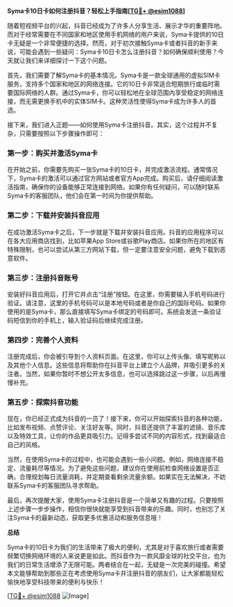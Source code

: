 **Syma卡10日卡如何注册抖音？轻松上手指南[[TG💪+ @esim1088](https://t.me/s/esim1088)]**

随着短视频平台的兴起，抖音已经成为了许多人分享生活、展示才华的重要阵地。而对于经常需要在不同国家和地区使用手机网络的用户来说，Syma卡提供的10日卡无疑是一个非常便捷的选择。然而，对于初次接触Syma卡或者抖音的新手来说，可能会遇到一些疑问：Syma卡10日卡怎么注册抖音？如何确保顺利使用？今天就让我们来详细探讨一下这个问题。

首先，我们需要了解Syma卡的基本情况。Syma卡是一款全球通用的虚拟SIM卡服务，支持多个国家和地区的网络连接。它的10日卡非常适合短期旅行或临时需要国际网络的人群。通过Syma卡，你可以轻松地在全球范围内享受稳定的网络连接，而无需更换手机中的实体SIM卡。这种灵活性使得Syma卡成为许多人的首选。

接下来，我们进入正题——如何使用Syma卡注册抖音。其实，这个过程并不复杂，只需要按照以下步骤操作即可：

### 第一步：购买并激活Syma卡

在开始之前，你需要先购买一张Syma卡的10日卡，并完成激活流程。通常情况下，Syma卡的激活可以通过官方网站或者官方App完成。购买后，请仔细阅读激活指南，确保你的设备能够正常连接到网络。如果你有任何疑问，可以随时联系Syma卡的客服团队，他们会在第一时间为你提供帮助。

### 第二步：下载并安装抖音应用

在成功激活Syma卡之后，下一步就是下载并安装抖音应用。抖音的应用程序可以在各大应用商店找到，比如苹果App Store或谷歌Play商店。如果你所在的地区有特殊限制，也可以尝试从第三方网站下载，但一定要注意安全问题，避免下载到恶意软件。

### 第三步：注册抖音账号

安装好抖音应用后，打开它并点击“注册”按钮。在这里，你需要输入手机号码进行验证。请注意，这里的手机号码可以是本地号码或者是你自己的国际号码。如果你使用的是Syma卡，那么直接填写Syma卡绑定的号码即可。系统会发送一条验证码短信到你的手机上，输入验证码后继续完成注册。

### 第四步：完善个人资料

注册完成后，你会被引导到个人资料页面。在这里，你可以上传头像、填写昵称以及其他个人信息。这些信息将帮助你在抖音平台上建立个人品牌，并吸引更多的关注者。当然，如果你暂时不想公开太多信息，也可以选择跳过这一步骤，以后再慢慢补充。

### 第五步：探索抖音功能

现在，你已经正式成为抖音的一员了！接下来，你可以开始探索抖音的各种功能，比如发布视频、点赞评论、关注好友等。同时，抖音还提供了丰富的滤镜、音乐库以及特效工具，让你的作品更具吸引力。记得多尝试不同的内容形式，找到最适合自己的风格。

当然，在使用Syma卡的过程中，也可能会遇到一些小问题。例如，网络连接不稳定、流量耗尽等情况。为了避免这些问题，建议你在使用前检查网络设置是否正确，合理规划每日流量消耗，并定期查看剩余流量余额。如果实在无法解决，不妨联系Syma卡的客服团队寻求帮助。

最后，再次提醒大家，使用Syma卡注册抖音是一个简单又有趣的过程。只要按照上述步骤一步步操作，相信你很快就能享受到抖音带来的乐趣。同时，也别忘了关注Syma卡的最新动态，获取更多优惠活动和服务信息哦！

**总结**

Syma卡的10日卡为我们的生活带来了极大的便利，尤其是对于喜欢旅行或者需要频繁切换网络环境的人来说更是如此。而抖音作为一款风靡全球的社交平台，也为我们的日常生活增添了无限可能。两者结合在一起，无疑是一次完美的碰撞。希望本文能够帮助到那些正在考虑使用Syma卡并注册抖音的朋友们，让大家都能轻松愉快地享受科技带来的便利与快乐！

[[TG💪+ @esim1088](https://t.me/s/esim1088) ![Image](https://i.postimg.cc/4NQfJmqS/Snipaste-2025-05-13-00-14-12.png)]